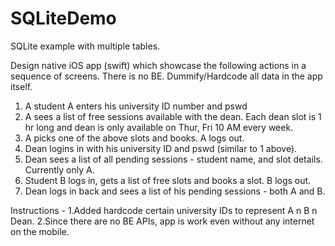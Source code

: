 # SQLiteDemo
SQLite example with multiple tables.

Design native iOS app (swift) which showcase the following actions in a sequence of screens. There is no BE. Dummify/Hardcode all data in the app itself. 

1. A student A enters his university ID number and pswd
2. A sees a list of free sessions available with the dean. Each dean slot is 1 hr long and dean is only available on Thur, Fri 10 AM every week.
3. A picks one of the above slots and books. A logs out.
4. Dean logins in with his university ID and pswd (similar to 1 above). 
5. Dean sees a list of all pending sessions - student name, and slot details. Currently only A.
6. Student B logs in, gets a list of free slots and books a slot. B logs out.
7. Dean logs in back and sees a list of his pending sessions - both A and B.

Instructions - 
1.Added hardcode certain university IDs to represent A n B n Dean.
2.Since there are no BE APIs, app is work even without any internet on the mobile.
